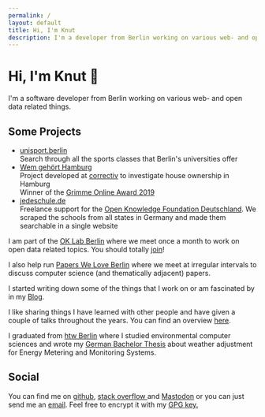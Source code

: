 ```yaml
---
permalink: /
layout: default
title: Hi, I'm Knut
description: I'm a developer from Berlin working on various web- and open data related things.
---
```

# Hi, I'm Knut 👋
I'm a software developer from Berlin working on various web- and open data related things.

## Some Projects
<ul class="projects-list">
  <li> <a href="https://unisport.berlin"> unisport.berlin</a> <br />
      Search through all the sports classes that Berlin's universities offer </li>
  <li> <a href="https://wem-gehoert-hamburg.de">Wem gehört Hamburg</a> <br />
      Project developed at <a href="https://correctiv.org">correctiv</a> to investigate house ownership in Hamburg <br />
      Winner of the <a href="https://www.grimme-online-award.de/archiv/2019/preistraeger/">Grimme Online Award 2019</a>
</li>
  <li> <a href="https://jedeschule.de/schulen/">jedeschule.de</a> <br />
   <span>
  Freelance support for the <a href="https://okfn.de">Open Knowledge Foundation Deutschland</a>. We scraped the schools from all states in Germany and made them searchable in a single website
  </span>
  </li>
</ul>

<p>
I am part of the <a href="https://codefor.de/berlin">OK Lab Berlin</a> where we meet once a month to work on open data related topics. You should totally <a href="http://www.meetup.com/OK-Lab-Berlin/">join</a>!
</p>

<p>
I also help run <a href="https://www.meetup.com/papers-we-love-berlin/">Papers We Love Berlin</a> where we meet at irregular intervals to discuss computer science (and thematically adjacent) papers.
</p>

<p>
I started writing down some of the things that I work on or am fascinated by in my <a href="https://blog.k-nut.eu">Blog</a>.
</p>

<p>
I like sharing things I have learned with other people and have given a couple of talks throughout the years. You can find an overview <a href="/speaking/">here</a>.
</p>

<p>
I graduated from <a href="https://www.htw-berlin.de/">htw Berlin</a> where I studied environmental computer sciences and wrote my <a href="./static/Bachelor-Thesis-Knut-Hühne.pdf">German Bachelor Thesis</a> about weather adjustment for Energy Metering and Monitoring Systems.
</p>

<h2> Social </h2>
You can find me on <a href="https://github.com/k-nut">github</a>, <a href="http://stackoverflow.com/users/4099396/k-nut">stack overflow </a> and <a rel="me" href="https://berlin.social/@knut">Mastodon</a> or you can just send me an <a href="mailto:knut+website@k-nut.eu">email</a>. Feel free to encrypt it with my <a href="./static/pubkey.asc"> GPG key.</a>
